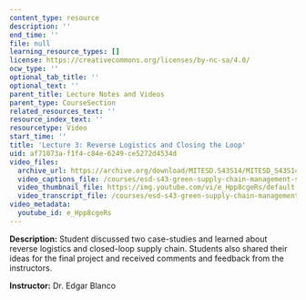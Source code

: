 ```yaml
---
content_type: resource
description: ''
end_time: ''
file: null
learning_resource_types: []
license: https://creativecommons.org/licenses/by-nc-sa/4.0/
ocw_type: ''
optional_tab_title: ''
optional_text: ''
parent_title: Lecture Notes and Videos
parent_type: CourseSection
related_resources_text: ''
resource_index_text: ''
resourcetype: Video
start_time: ''
title: 'Lecture 3: Reverse Logistics and Closing the Loop'
uid: af71073a-f1f4-c84e-6249-ce5272d4534d
video_files:
  archive_url: https://archive.org/download/MITESD.S43S14/MITESD_S43S14_ses03_300k.mp4
  video_captions_file: /courses/esd-s43-green-supply-chain-management-spring-2014/75a6df7f16de5b4f88519772f8bc52d6_e_Hpp8cgeRs.vtt
  video_thumbnail_file: https://img.youtube.com/vi/e_Hpp8cgeRs/default.jpg
  video_transcript_file: /courses/esd-s43-green-supply-chain-management-spring-2014/1b9d62869ccc2718ae3a33d79ef25b88_e_Hpp8cgeRs.pdf
video_metadata:
  youtube_id: e_Hpp8cgeRs
---
```


**Description:** Student discussed two case-studies and learned about reverse logistics and closed-loop supply chain. Students also shared their ideas for the final project and received comments and feedback from the instructors.

**Instructor:** Dr. Edgar Blanco

